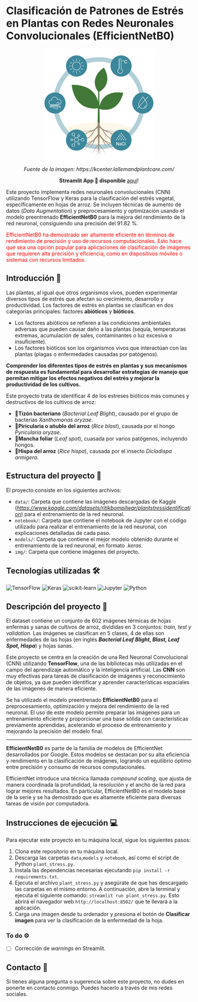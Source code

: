 # Clasificación de Patrones de Estrés en Plantas con Redes Neuronales Convolucionales (EfficientNetB0)

<p align="center">
  <img src="img/stress-abiotic.png" alt="App" width="300px">
</p>

<p align="center">
  <i>Fuente de la imagen: https://kcenter.lallemandplantcare.com/</i>
</p>

<p align="center">
  <b>Streamlit App 📱 disponible </b><a href="https://digit-recognition0-9.streamlit.app/">aquí</a>!
</p>

Este proyecto implementa redes neuronales convolucionales (CNN) utilizando TensorFlow y Keras para la clasificación del estrés vegetal, específicamente en hojas de arroz. Se incluyen técnicas de aumento de datos (*Data Augmentation*) y preprocesamiento y optimización usando el modelo preentrenado **EfficientNetB0** para la mejora del rendimiento de la red neuronal, consiguiendo una precisión del 91.82 %.

<span style="color:red">EfficientNetB0 ha demostrado ser altamente eficiente en términos de rendimiento de precisión y uso de recursos computacionales. Esto hace que sea una opción popular para aplicaciones de clasificación de imágenes que requieren alta precisión y eficiencia, como en dispositivos móviles o sistemas con recursos limitados.</span>

## Introducción 🔬

Las plantas, al igual que otros organismos vivos, pueden experimentar diversos tipos de estrés que afectan su crecimiento, desarrollo y productividad. Los factores de estrés en plantas se clasifican en dos categorías principales: factores **abióticos** y **bióticos**.

- Los factores abióticos se refieren a las condiciones ambientales adversas que pueden causar daño a las plantas (sequía, temperaturas extremas, acumulación de sales, contaminantes o luz excesiva o insuficiente).
- Los factores bióticos son los organismos vivos que interactúan con las plantas (plagas o enfermedades causadas por patógenos).

**Comprender los diferentes tipos de estrés en plantas y sus mecanismos de respuesta es fundamental para desarrollar estrategias de manejo que permitan mitigar los efectos negativos del estrés y mejorar la productividad de los cultivos.**

Este proyecto trata de identificar 4 de los estreses bióticos más comunes y destructivos de los cultivos de arroz: 

- 🌾**Tizón bacteriano** (*Bacterial Leaf Blight*), causado por el grupo de bacterias *Xanthomonas oryzae*.
- 🍂**Piricularia o añublo del arroz** (*Rice blast*), causada por el hongo *Pyricularia oryzae*.
- 🍃**Mancha foliar** (*Leaf spot*), cuasada por varios patógenos, incluyendo hongos.
- 🐛**Hispa del arroz** (*Rice hispa*), causada por el insecto *Dicladispa armigera*.

## Estructura del proyecto 📂

El proyecto consiste en los siguientes archivos:

- ``data/``: Carpeta que contiene las imágenes descargadas de Kaggle (*https://www.kaggle.com/datasets/ritikbompilwar/plantstressidentification*) para el entrenamiento de la red neuronal.
- ``notebook/``: Carpeta que contiene el notebook de Jupyter con el código utilizado para realizar el entrenamiento de la red neuronal, con explicaciones detalladas de cada paso.
- ``models/``: Carpeta que contiene el mejor modelo obtenido durante el entrenamiento de la red neuronal, en formato *.keras*.
- ``img/``: Carpeta que contiene imágenes del proyecto.

## Tecnologías utilizadas 🛠️

![TensorFlow](https://img.shields.io/badge/TensorFlow-FF6F00?style=for-the-badge&logo=tensorflow&logoColor=white)
![Keras](https://img.shields.io/badge/Keras-D00000?style=for-the-badge&logo=keras&logoColor=white)
![scikit-learn](https://img.shields.io/badge/scikit--learn-F7931E?style=for-the-badge&logo=scikit-learn&logoColor=white)
![Jupyter](https://img.shields.io/badge/Jupyter-F37626?style=for-the-badge&logo=jupyter&logoColor=white)
![Python](https://img.shields.io/badge/Python-3776AB?style=for-the-badge&logo=python&logoColor=white)
  
## Descripción del proyecto 📝

El dataset contiene un conjunto de 602 imágenes térmicas de hojas enfermas y sanas de cultivos de arroz, divididas en 3 conjuntos: *train, test y validation*. Las imágenes se clasifican en 5 clases, 4 de ellas son enfermedades de las hojas (en inglés ***Bacterial Leaf Blight, Blast, Leaf Spot, Hispa***) y hojas sanas.

Este proyecto se centra en la creación de una Red Neuronal Convolucional (CNN) utilizando **TensorFlow**, una de las bibliotecas más utilizadas en el campo del aprendizaje automático y la inteligencia artificial. Las **CNN** son muy efectivas para tareas de clasificación de imágenes y reconocimiento de objetos, ya que pueden identificar y aprender características espaciales de las imágenes de manera eficiente. 

Se ha utilizado el modelo preentrenado **EfficientNetB0** para el preprocesamiento, optimización y mejora del rendimiento de la red neuronal. El uso de este modelo permite preparar las imágenes para un entrenamiento eficiente y proporcionar una base sólida con características previamente aprendidas, acelerando el proceso de entrenamiento y mejorando la precisión del modelo final.

---
**EfficientNetB0** es parte de la familia de modelos de EfficientNet desarrollados por Google. Estos modelos se destacan por su alta eficiencia y rendimiento en la clasificación de imágenes, logrando un equilibrio óptimo entre precisión y consumo de recursos computacionales.

EfficientNet introduce una técnica llamada *compound scaling*, que ajusta de manera coordinada la profundidad, la resolución y el ancho de la red para lograr mejores resultados. En particular, EfficientNetB0 es el modelo base de la serie y se ha demostrado que es altamente eficiente para diversas tareas de visión por computadora.

## Instrucciones de ejecución 💻
Para ejecutar este proyecto en tu máquina local, sigue los siguientes pasos:

1. Clona este repositorio en tu máquina local.
2. Descarga las carpetas ``data``,``models`` y ``notebook``, así como el script de Python ``plant_stress.py``.
3. Instala las dependencias necesarias ejecutando ``pip install -r requirements.txt``.
4. Ejecuta el archivo ``plant_stress.py`` y asegúrate de que has descargado las carpetas en el mismo entorno. A continuación, abre la terminal y ejecuta el siguiente comando: ``streamlit run plant_stress.py``. Esto abrirá el navegador web ``http://localhost:8502/`` que te llevará a la aplicación.
5. Carga una imagen desde tu ordenador y presiona el botón de **Clasificar imagen** para ver la clasificación de la enfermedad de la hoja. 

### To do ⚙️

- [ ] Corrección de *warnings* en Streamlit.

## Contacto 📧
Si tienes alguna pregunta o sugerencia sobre este proyecto, no dudes en ponerte en contacto conmigo. Puedes hacerlo a través de mis redes sociales.
 
